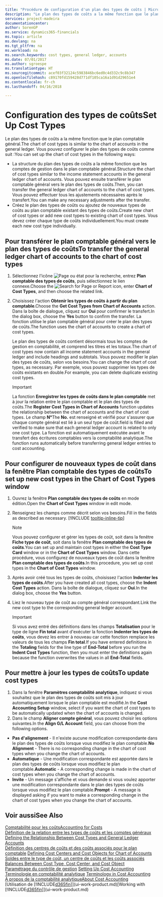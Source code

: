 ```yaml
---
title: "Procédure de configuration d'un plan des types de coûts | Microsoft Docs"
description: "Le plan des types de coûts a la même fonction que le plan comptable général."
services: project-madeira
documentationcenter: 
author: SorenGP
ms.service: dynamics365-financials
ms.topic: article
ms.devlang: na
ms.tgt_pltfrm: na
ms.workload: na
ms.search.keywords: cost types, general ledger, accounts
ms.date: 07/01/2017
ms.author: sgroespe
ms.translationtype: HT
ms.sourcegitcommit: acef03f32124c5983846bc6ed0c4d332c9c8b347
ms.openlocfilehash: c89170fd159428d771df105ca16a1d91d29651e4
ms.contentlocale: fr-ch
ms.lasthandoff: 04/16/2018

---
```

# <a name="set-up-cost-types"></a><span data-ttu-id="43bfd-103">Configuration des types de coûts</span><span class="sxs-lookup"><span data-stu-id="43bfd-103">Set Up Cost Types</span></span>
<span data-ttu-id="43bfd-104">Le plan des types de coûts a la même fonction que le plan comptable général.</span><span class="sxs-lookup"><span data-stu-id="43bfd-104">The chart of cost types is similar to the chart of accounts in the general ledger.</span></span> <span data-ttu-id="43bfd-105">Vous pouvez configurer le plan des types de coûts comme suit :</span><span class="sxs-lookup"><span data-stu-id="43bfd-105">You can set up the chart of cost types in the following ways:</span></span>  

-   <span data-ttu-id="43bfd-106">La structure du plan des types de coûts a la même fonction que les comptes de gestion dans le plan comptable général.</span><span class="sxs-lookup"><span data-stu-id="43bfd-106">Structure the chart of cost types similar to the income statement accounts in the general ledger chart of accounts.</span></span> <span data-ttu-id="43bfd-107">Vous pouvez ensuite transférer le plan comptable général vers le plan des types de coûts.</span><span class="sxs-lookup"><span data-stu-id="43bfd-107">Then, you can transfer the general ledger chart of accounts to the chart of cost types.</span></span> <span data-ttu-id="43bfd-108">Vous pouvez effectuer tous les ajustements nécessaires après le transfert.</span><span class="sxs-lookup"><span data-stu-id="43bfd-108">You can make any necessary adjustments after the transfer.</span></span>  
-   <span data-ttu-id="43bfd-109">Créez le plan des types de coûts ou ajoutez de nouveaux types de coûts au plan comptable existant des types de coûts.</span><span class="sxs-lookup"><span data-stu-id="43bfd-109">Create new chart of cost types or add new cost types to existing chart of cost types.</span></span> <span data-ttu-id="43bfd-110">Vous devez créer chaque type de coûts individuellement.</span><span class="sxs-lookup"><span data-stu-id="43bfd-110">You must create each new cost type individually.</span></span>  

## <a name="to-transfer-the-general-ledger-chart-of-accounts-to-the-chart-of-cost-types"></a><span data-ttu-id="43bfd-111">Pour transférer le plan comptable général vers le plan des types de coûts</span><span class="sxs-lookup"><span data-stu-id="43bfd-111">To transfer the general ledger chart of accounts to the chart of cost types</span></span>  
1.  <span data-ttu-id="43bfd-112">Sélectionnez l'icône ![Page ou état pour la recherche](media/ui-search/search_small.png "icône Page ou état pour la recherche"), entrez **Plan comptable des types de coûts**, puis sélectionnez le lien connexe.</span><span class="sxs-lookup"><span data-stu-id="43bfd-112">Choose the ![Search for Page or Report](media/ui-search/search_small.png "Search for Page or Report icon") icon, enter **Chart of Cost Types**, and then choose the related link.</span></span>  
2.  <span data-ttu-id="43bfd-113">Choisissez l'action **Obtenir les types de coûts à partir du plan comptable**.</span><span class="sxs-lookup"><span data-stu-id="43bfd-113">Choose the **Get Cost Types from Chart of Accounts** action.</span></span> <span data-ttu-id="43bfd-114">Dans la boîte de dialogue, cliquez sur **Oui** pour confirmer le transfert.</span><span class="sxs-lookup"><span data-stu-id="43bfd-114">In the dialog box, choose the **Yes** button to confirm the transfer.</span></span> <span data-ttu-id="43bfd-115">La fonction utilise le plan comptable général pour créer le plan des types de coûts.</span><span class="sxs-lookup"><span data-stu-id="43bfd-115">The function uses the chart of accounts to create a chart of cost types.</span></span>  

    <span data-ttu-id="43bfd-116">Le plan des types de coûts contient désormais tous les comptes de gestion en comptabilité, et comprend les titres et les totaux.</span><span class="sxs-lookup"><span data-stu-id="43bfd-116">The chart of cost types now contain all income statement accounts in the general ledger and include headings and subtotals.</span></span> <span data-ttu-id="43bfd-117">Vous pouvez modifier le plan des types de coûts, selon vos besoins.</span><span class="sxs-lookup"><span data-stu-id="43bfd-117">You can change the chart of cost types, as necessary.</span></span> <span data-ttu-id="43bfd-118">Par exemple, vous pouvez supprimer les types de coûts existants en double.</span><span class="sxs-lookup"><span data-stu-id="43bfd-118">For example, you can delete duplicate existing cost types.</span></span>  

    > [!IMPORTANT]  
    >  <span data-ttu-id="43bfd-119">La fonction **Enregistrer les types de coûts dans le plan comptable** met à jour la relation entre le plan comptable et le plan des types de coûts.</span><span class="sxs-lookup"><span data-stu-id="43bfd-119">The **Register Cost Types in Chart of Accounts** function updates the relationship between the chart of accounts and the chart of cost types.</span></span> <span data-ttu-id="43bfd-120">Le champ **N°**</span><span class="sxs-lookup"><span data-stu-id="43bfd-120">The **No.**</span></span> <span data-ttu-id="43bfd-121">est renseigné et vérifié pour s'assurer que chaque compte général est lié à un seul type de coût.</span><span class="sxs-lookup"><span data-stu-id="43bfd-121">field is filled and verified to make sure that each general ledger account is related to only one cost type.</span></span> <span data-ttu-id="43bfd-122">La fonction est automatiquement exécutée avant le transfert des écritures comptables vers la comptabilité analytique.</span><span class="sxs-lookup"><span data-stu-id="43bfd-122">The function runs automatically before transferring general ledger entries to cost accounting.</span></span>  

## <a name="to-set-up-new-cost-types-in-the-chart-of-cost-types-window"></a><span data-ttu-id="43bfd-123">Pour configurer de nouveaux types de coût dans la fenêtre Plan comptable des types de coûts</span><span class="sxs-lookup"><span data-stu-id="43bfd-123">To set up new cost types in the Chart of Cost Types window</span></span>  
1. <span data-ttu-id="43bfd-124">Ouvrez la fenêtre **Plan comptable des types de coûts** en mode édition.</span><span class="sxs-lookup"><span data-stu-id="43bfd-124">Open the **Chart of Cost Types** window in edit mode.</span></span>  
2. <span data-ttu-id="43bfd-125">Renseignez les champs comme décrit selon vos besoins.</span><span class="sxs-lookup"><span data-stu-id="43bfd-125">Fill in the fields as described as necessary.</span></span> [!INCLUDE [tooltip-inline-tip](includes/tooltip-inline-tip_md.md)]

   > [!NOTE]  
   >  <span data-ttu-id="43bfd-126">Vous pouvez configurer et gérer les types de coût, soit dans la fenêtre **Fiche type de coût**, soit dans la fenêtre **Plan comptable des types de coûts**.</span><span class="sxs-lookup"><span data-stu-id="43bfd-126">You can set up and maintain cost types in either the **Cost Type Card** window or in the **Chart of Cost Types** window.</span></span> <span data-ttu-id="43bfd-127">Dans cette procédure, vous configurez de nouveaux types de coût dans la fenêtre **Plan comptable des types de coûts**.</span><span class="sxs-lookup"><span data-stu-id="43bfd-127">In this procedure, you set up cost types in the **Chart of Cost Types** window.</span></span>

3. <span data-ttu-id="43bfd-128">Après avoir créé tous les types de coûts, choisissez l'action **Indenter les types de coûts**.</span><span class="sxs-lookup"><span data-stu-id="43bfd-128">After you have created all cost types, choose the **Indent Cost Types** action.</span></span> <span data-ttu-id="43bfd-129">Dans la boîte de dialogue, cliquez sur **Oui**.</span><span class="sxs-lookup"><span data-stu-id="43bfd-129">In the dialog box, choose the **Yes** button.</span></span>  
4. <span data-ttu-id="43bfd-130">Liez le nouveau type de coût au compte général correspondant.</span><span class="sxs-lookup"><span data-stu-id="43bfd-130">Link the new cost type to the corresponding general ledger account.</span></span>  

   > [!IMPORTANT]  
   >  <span data-ttu-id="43bfd-131">Si vous avez entré des définitions dans les champs **Totalisation** pour le type de ligne **Fin total** avant d'exécuter la fonction **Indenter les types de coûts**, vous devez les entrer à nouveau car cette fonction remplace les valeurs de tous les champs **Fin total**.</span><span class="sxs-lookup"><span data-stu-id="43bfd-131">If you have entered definitions in the **Totaling** fields for the line type of **End-Total** before you run the **Indent Cost Types** function, then you must enter the definitions again because the function overwrites the values in all **End-Total** fields.</span></span>  

## <a name="to-update-cost-types"></a><span data-ttu-id="43bfd-132">Pour mettre à jour les types de coûts</span><span class="sxs-lookup"><span data-stu-id="43bfd-132">To update cost types</span></span>  
1.  <span data-ttu-id="43bfd-133">Dans la fenêtre **Paramètres comptabilité analytique**, indiquez si vous souhaitez que le plan des types de coûts soit mis à jour automatiquement lorsque le plan comptable est modifié.</span><span class="sxs-lookup"><span data-stu-id="43bfd-133">In the **Cost Accounting Setup** window, select if you want the chart of cost types to be automatically updated when the chart of accounts is changed.</span></span>  
2.  <span data-ttu-id="43bfd-134">Dans le champ **Aligner compte général**, vous pouvez choisir les options suivantes.</span><span class="sxs-lookup"><span data-stu-id="43bfd-134">In the **Align G/L Account** field, you can choose from the following options.</span></span>  

- <span data-ttu-id="43bfd-135">**Pas d'alignement** - Il n'existe aucune modification correspondante dans le plan des types de coûts lorsque vous modifiez le plan comptable.</span><span class="sxs-lookup"><span data-stu-id="43bfd-135">**No Alignment** - There is no corresponding change in the chart of cost types when you change the chart of accounts.</span></span>  
- <span data-ttu-id="43bfd-136">**Automatique** - Une modification correspondante est apportée dans le plan des types de coûts lorsque vous modifiez le plan comptable.</span><span class="sxs-lookup"><span data-stu-id="43bfd-136">**Automatic** - A corresponding change is made in the chart of cost types when you change the chart of accounts.</span></span>  
- <span data-ttu-id="43bfd-137">**Invite** - Un message s'affiche et vous demande si vous voulez apporter une modification correspondante dans le plan des types de coûts lorsque vous modifiez le plan comptable.</span><span class="sxs-lookup"><span data-stu-id="43bfd-137">**Prompt** - A message is displayed asking if you want to make a corresponding change in the chart of cost types when you change the chart of accounts.</span></span>  

## <a name="see-also"></a><span data-ttu-id="43bfd-138">Voir aussi</span><span class="sxs-lookup"><span data-stu-id="43bfd-138">See Also</span></span>  
[<span data-ttu-id="43bfd-139">Comptabilité pour les coûts</span><span class="sxs-lookup"><span data-stu-id="43bfd-139">Accounting for Costs</span></span>](finance-manage-cost-accounting.md)  
<span data-ttu-id="43bfd-140">[Définition de la relation entre les types de coûts et les comptes généraux](finance-defining-the-relationship-between-cost-types-and-general-ledger-accounts.md) </span><span class="sxs-lookup"><span data-stu-id="43bfd-140">[Defining the Relationship Between Cost Types and General Ledger Accounts](finance-defining-the-relationship-between-cost-types-and-general-ledger-accounts.md) </span></span>  
<span data-ttu-id="43bfd-141">[Définition des centres de coûts et des coûts associés pour le plan comptable](finance-defining-cost-centers-and-cost-objects-for-chart-of-accounts.md) </span><span class="sxs-lookup"><span data-stu-id="43bfd-141">[Defining Cost Centers and Cost Objects for Chart of Accounts](finance-defining-cost-centers-and-cost-objects-for-chart-of-accounts.md) </span></span>  
<span data-ttu-id="43bfd-142">[Soldes entre le type de coût, un centre de coûts et les coûts associés](finance-balances-between-cost-type-cost-center-and-cost-object.md) </span><span class="sxs-lookup"><span data-stu-id="43bfd-142">[Balances Between Cost Type, Cost Center, and Cost Object](finance-balances-between-cost-type-cost-center-and-cost-object.md) </span></span>  
<span data-ttu-id="43bfd-143">[Paramétrage du contrôle de gestion](finance-set-up-cost-accounting.md) </span><span class="sxs-lookup"><span data-stu-id="43bfd-143">[Setting Up Cost Accounting](finance-set-up-cost-accounting.md) </span></span>  
<span data-ttu-id="43bfd-144">[Terminologie en comptabilité analytique](finance-terminology-in-cost-accounting.md) </span><span class="sxs-lookup"><span data-stu-id="43bfd-144">[Terminology in Cost Accounting](finance-terminology-in-cost-accounting.md) </span></span>  
[<span data-ttu-id="43bfd-145">À propos de la comptabilité analytique</span><span class="sxs-lookup"><span data-stu-id="43bfd-145">About Cost Accounting</span></span>](finance-about-cost-accounting.md)  
<span data-ttu-id="43bfd-146">[Utilisation de [!INCLUDE[d365fin](includes/d365fin_md.md)]](ui-work-product.md)</span><span class="sxs-lookup"><span data-stu-id="43bfd-146">[Working with [!INCLUDE[d365fin](includes/d365fin_md.md)]](ui-work-product.md)</span></span>

